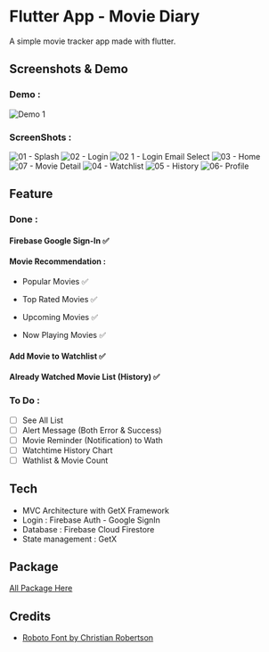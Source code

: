 # Flutter App - Movie Diary

A simple movie tracker app made with flutter.

## Screenshots & Demo

### Demo :
![Demo 1](https://user-images.githubusercontent.com/85271559/123672179-3f4b5780-d869-11eb-880a-5301ee0ae602.gif)

### ScreenShots :

![01 - Splash](https://user-images.githubusercontent.com/85271559/123670504-7d477c00-d867-11eb-9265-15de604b1203.png)
![02 - Login](https://user-images.githubusercontent.com/85271559/123670508-7e78a900-d867-11eb-829a-84b77943a3ef.png)
![02 1 - Login Email Select](https://user-images.githubusercontent.com/85271559/123670512-7f113f80-d867-11eb-8bcc-b3c992a81e37.png)
![03 - Home](https://user-images.githubusercontent.com/85271559/123670517-7f113f80-d867-11eb-801d-e4fb6a9630e4.png)
![07 - Movie Detail](https://user-images.githubusercontent.com/85271559/123671005-0199ff00-d868-11eb-8543-2997016b4362.png)
![04 - Watchlist](https://user-images.githubusercontent.com/85271559/123670520-80db0300-d867-11eb-930c-de44116f8245.png)
![05 - History](https://user-images.githubusercontent.com/85271559/123670522-81739980-d867-11eb-99c7-a7315598f913.png)
![06- Profile](https://user-images.githubusercontent.com/85271559/123670525-81739980-d867-11eb-9603-9a80421f5277.png)



## Feature

### Done :

#### Firebase Google Sign-In  ✅

#### Movie Recommendation :

* Popular Movies ✅

* Top Rated Movies ✅

* Upcoming Movies ✅

* Now Playing Movies ✅

#### Add Movie to Watchlist  ✅

#### Already Watched Movie List (History) ✅

### To Do :

* [ ] See All List
* [ ] Alert Message (Both Error & Success)
* [ ] Movie Reminder (Notification) to Wath
* [ ] Watchtime History Chart
* [ ] Wathlist & Movie Count

## Tech
* MVC Architecture with GetX Framework
* Login : Firebase Auth - Google SignIn
* Database : Firebase Cloud Firestore
* State management : GetX

## Package

[All Package Here](pubspec.yaml)

## Credits

* [Roboto Font by Christian Robertson](https://fonts.google.com/specimen/Roboto)
